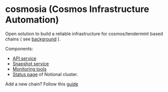 # cosmosia (Cosmos Infrastructure Automation)

Open solution to build a reliable infrastructure for cosmos/tendermint based chains ( see [background](https://github.com/cosmos/chain-registry/issues/214) ).

Components:
- [API service](https://notional-labs.github.io/cosmosia/#/rpc)
- [Snapshot service](https://notional-labs.github.io/cosmosia/#/snapshot_usage)
- [Monitoring tools](https://notional-labs.github.io/cosmosia/#/rpc_monitor)
- [Status page](https://status.notional.ventures/) of Notional cluster.


Add a new chain? Follow this [guide](docs/new_chain.md)